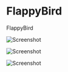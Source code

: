 FlappyBird
==========

FlappyBird

![Screenshot](https://raw.github.com/dlsdnd345/FlappyBird/master/ClonyBird/ScreenShot/image1.png)

![Screenshot](https://raw.github.com/dlsdnd345/FlappyBird/master/ClonyBird/ScreenShot/image3.png)

![Screenshot](https://raw.github.com/dlsdnd345/FlappyBird/master/ClonyBird/ScreenShot/image2.png)
